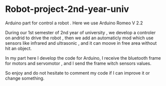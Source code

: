 # Robot-project-2nd-year-univ
Arduino part for control a robot . Here we use Arduino Romeo V 2.2

During our 1st semester of 2nd year of university , we develop a controler on andrid to drive the robot , then we add an automaticly mod which use
sensors like infrared and ultrasonic , and it can moove in free area without hit an object.

In my part here I develop the code for Arduino, I receive the bluetooth frame for motors and servomotor , and I send the frame witch sensors values.

So enjoy and do not hesitate to comment my code if I can improve it or change something.
